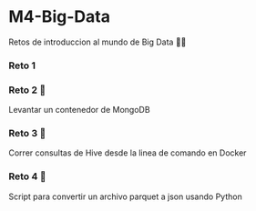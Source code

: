 # M4-Big-Data

Retos de introduccion al mundo de Big Data :star_struck::star_struck:

### Reto 1


### Reto 2 :leaves:
Levantar un contenedor de MongoDB

### Reto 3 :bee:
Correr consultas de Hive desde la linea de comando en Docker

### Reto 4 :snake:
Script para convertir un archivo parquet a json usando Python
